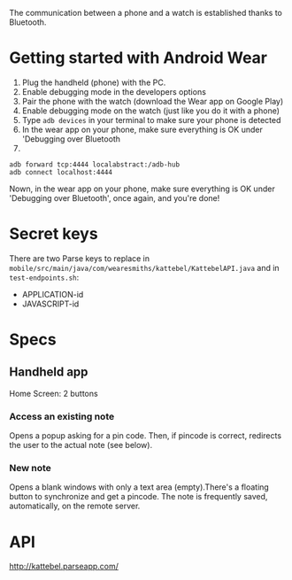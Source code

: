 The communication between a phone and a watch is established thanks to Bluetooth.

# Getting started with Android Wear

1. Plug the handheld (phone) with the PC.
2. Enable debugging mode in the developers options
3. Pair the phone with the watch (download the Wear app on Google Play)
4. Enable debugging mode on the watch (just like you do it with a phone)
5. Type ```adb devices``` in your terminal to make sure your phone is detected
6. In the wear app on your phone, make sure everything is OK under 'Debugging over Bluetooth
7.
```shell
adb forward tcp:4444 localabstract:/adb-hub
adb connect localhost:4444
```

Nown, in the wear app on your phone, make sure everything is OK under 'Debugging over Bluetooth', once again, and you're done!

# Secret keys

There are two Parse keys to replace in ```mobile/src/main/java/com/wearesmiths/kattebel/KattebelAPI.java``` and in ```test-endpoints.sh```:

- APPLICATION-id
- JAVASCRIPT-id

# Specs

## Handheld app

Home Screen: 2 buttons

### Access an existing note

Opens a popup asking for a pin code. Then, if pincode is correct, redirects the user to the actual note (see below).

### New note

Opens a blank windows with only a text area (empty).There's a floating button to synchronize and get a pincode. The note is frequently saved, automatically, on the remote server.

# API

http://kattebel.parseapp.com/